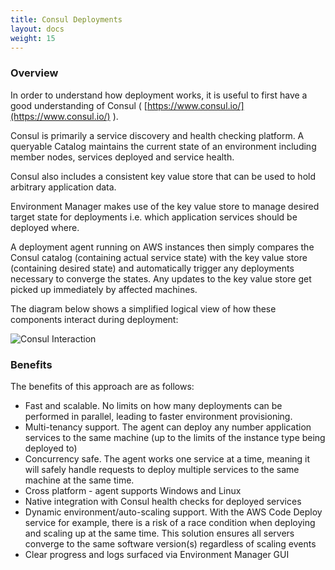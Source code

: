 ```yaml
---
title: Consul Deployments
layout: docs
weight: 15
---
```


### Overview

In order to understand how deployment works, it is useful to first have a good understanding of Consul ( [https://www.consul.io/](https://www.consul.io/) ).

Consul is primarily a service discovery and health checking platform. A queryable Catalog maintains the current state of an environment including member nodes, services deployed and service health.

Consul also includes a consistent key value store that can be used to hold arbitrary application data.

Environment Manager makes use of the key value store to manage desired target state for deployments i.e. which application services should be deployed where.

A deployment agent running on AWS instances then simply compares the Consul catalog (containing actual service state) with the key value store (containing desired state) and automatically trigger any deployments necessary to converge the states. Any updates to the key value store get picked up immediately by affected machines.

The diagram below shows a simplified logical view of how these components interact during deployment: 

![Consul Interaction](/environment-manager/assets/images/consul.png)

### Benefits

The benefits of this approach are as follows:

-	Fast and scalable. No limits on how many deployments can be performed in parallel, leading to faster environment provisioning.
-	Multi-tenancy support. The agent can deploy any number application services to the same machine (up to the limits of the instance type being deployed to)
-	Concurrency safe. The agent works one service at a time, meaning it will safely handle requests to deploy multiple services to the same machine at the same time.
-	Cross platform - agent supports Windows and Linux 
-	Native integration with Consul health checks for deployed services
-	Dynamic environment/auto-scaling support. With the AWS Code Deploy service for example, there is a risk of a race condition when deploying and scaling up at the same time. This solution ensures all servers converge to the same software version(s) regardless of scaling events
-	Clear progress and logs surfaced via Environment Manager GUI